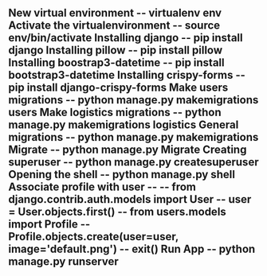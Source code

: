 New virtual environment -- virtualenv env
Activate the virtualenvironment -- source env/bin/activate
Installing django -- pip install django
Installing pillow -- pip install pillow
Installing boostrap3-datetime -- pip install bootstrap3-datetime
Installing crispy-forms -- pip install django-crispy-forms
Make users migrations -- python manage.py makemigrations users
Make logistics migrations -- python manage.py makemigrations logistics
General migrations -- python manage.py makemigrations
Migrate -- python manage.py Migrate
Creating superuser -- python manage.py createsuperuser
Opening the shell -- python manage.py shell
Associate profile with user -- 
    -- from django.contrib.auth.models import User
    -- user = User.objects.first()
    -- from users.models import Profile
    -- Profile.objects.create(user=user, image='default.png')
    -- exit()
Run App -- python manage.py runserver
--

